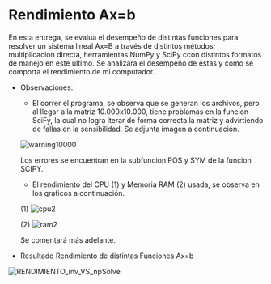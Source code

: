 # Rendimiento Ax=b

En esta entrega, se evalua el desempeño de distintas funciones para resolver un sistema lineal Ax=B a través de distintos métodos; multiplicacion directa, herramientas NumPy y SciPy ccon distintos formatos de manejo en este ultimo. Se analizara el desempeño de éstas y como se comporta el rendimiento de mi computador.

* Observaciones:
  
    * El correr el programa, se observa que se generan los archivos, pero al llegar a la matriz 10.000x10.000, tiene problamas en la funcion SciFy, la cual no logra iterar de forma  correcta la matriz y advirtiendo de fallas en la sensibilidad. Se adjunta imagen a  continuación.
  
  ![warning10000](https://user-images.githubusercontent.com/69157203/90408904-7f9d4f00-e076-11ea-95a2-de1a94912e4e.png)

     Los errores se encuentran en la subfuncion POS y SYM de la funcion SCIPY.

   * El rendimiento del CPU (1) y Memoria RAM (2) usada, se observa en los graficos a continuación.
  
  (1) ![cpu2](https://user-images.githubusercontent.com/69157203/90409161-cd19bc00-e076-11ea-9945-8193cce19058.png)

  (2) ![ram2](https://user-images.githubusercontent.com/69157203/90409167-cee37f80-e076-11ea-98de-b31951696f02.png)

   Se comentará más adelante.
   
* Resultado Rendimiento de distintas Funciones Ax=b

![RENDIMIENTO_inv_VS_npSolve](https://user-images.githubusercontent.com/69157203/90409655-6fd23a80-e077-11ea-94f8-e84e07d7493f.png)
